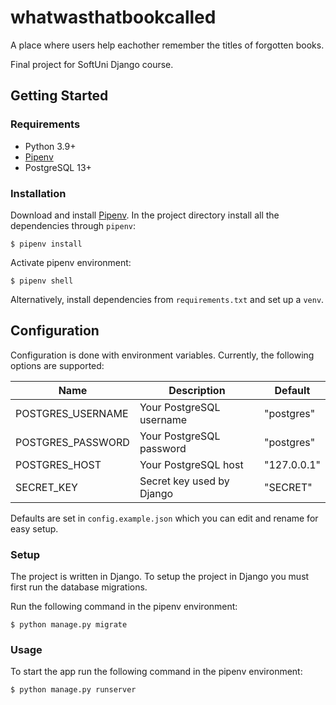 # whatwasthatbookcalled

A place where users help eachother remember the titles of forgotten books.

Final project for SoftUni Django course.

## Getting Started

### Requirements

-   Python 3.9+
-   [Pipenv](https://pipenv.pypa.io/en/latest/)
-   PostgreSQL 13+

### Installation

Download and install [Pipenv](https://pipenv.pypa.io/en/latest/). In the project directory install all the dependencies through `pipenv`:

```shell
$ pipenv install
```

Activate pipenv environment:

```shell
$ pipenv shell
```

Alternatively, install dependencies from `requirements.txt` and set up a `venv`.

## Configuration

Configuration is done with environment variables. Currently, the following options are supported:

| Name              | Description               | Default     |
| ----------------- | ------------------------- | ----------- |
| POSTGRES_USERNAME | Your PostgreSQL username  | "postgres"  |
| POSTGRES_PASSWORD | Your PostgreSQL password  | "postgres"  |
| POSTGRES_HOST     | Your PostgreSQL host      | "127.0.0.1" |
| SECRET_KEY        | Secret key used by Django | "SECRET"    |

Defaults are set in `config.example.json` which you can edit and rename for easy setup.

### Setup

The project is written in Django. To setup the project in Django you must first run the database migrations.

Run the following command in the pipenv environment:

```shell
$ python manage.py migrate
```

### Usage

To start the app run the following command in the pipenv environment:

```shell
$ python manage.py runserver
```
